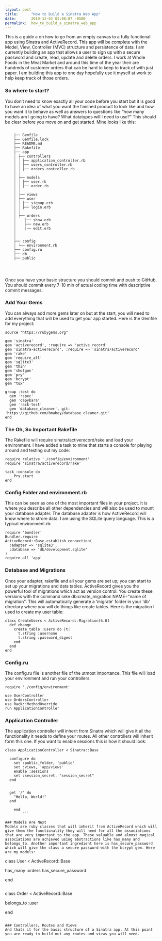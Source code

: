 ```yaml
---
layout: post
title:      "How to Build a Sinatra Web App"
date:       2019-12-03 03:08:07 -0500
permalink:  how_to_build_a_sinatra_web_app
---
```


This is a guide a on how to go from an empty canvas to a fully functional app using Sinatra and ActiveRecord. This app will be complete with the Model, View, Controller (MVC) structure and persistence of data. I am currently building an app that allows a user to sign up with a secure password and create, read, update and delete orders. I work at Whole Foods in the Meat Market and around this time of the year their are hundreds of customer orders that can be hard to keep to track of with just paper. I am building this app to one day hopefully use it myself at work to help keep track of those orders.

### So where to start?
You don’t need to know exactly all your code before you start but it is good to have an idea of what you want the finished product to look like and how you want it to behave as well as answers to questions like “how many models am I going to have? What datatypes will I need to use?” This should be clear before you move on and get started. Mine looks like this:

```

    ├── Gemfile
    ├── Gemfile.lock
    ├── README.md
    ├── Rakefile
    ├── app
    │ ├── controllers
    │ │ ├── application_controller.rb
    │ │ ├── users_controller.rb
    │ │ ├── orders_controller.rb
    │ │
    │ ├── models
    │ │ ├── user.rb
    │ │ ├── order.rb
    │ │ 
    │ |── views
    │ ├── user
    │ │ ├── signup.erb
    │ │ ├── login.erb
    │ │ 
    │ ├── orders
    │    ├── show.erb
    │    ├── new.erb
    │    |── edit.erb
    │  
    │ 
    ├── config
    │ └── environment.rb
    ├── config.ru
    ├── db
    ├── public
		
		
		
```
		
		
Once you have your basic structure you should commit and push to GitHub. You should commit every 7-10 min of actual coding time with descriptive commit messages.

### Add Your Gems
You can always add more gems later on but at the start, you will need to add everything that will be used to get your app started. Here is the Gemfile for my project:

```
source "https://rubygems.org"

gem 'sinatra'
gem 'activerecord', :require => 'active_record'
gem 'sinatra-activerecord', :require => 'sinatra/activerecord'
gem 'rake'
gem 'require_all'
gem 'sqlite3'
gem 'thin'
gem 'shotgun'
gem 'pry'
gem 'bcrypt'
gem "tux"

group :test do
  gem 'rspec'
  gem 'capybara'
  gem 'rack-test'
  gem 'database_cleaner', git: 'https://github.com/bmabey/database_cleaner.git'
end
```

### The Oh, So Important Rakefile
The Rakefile will require sinatra/activerecord/rake and load your environment. I have added a task to mine that starts a console for playing around and testing out my code:

```
require_relative './config/environment'
require 'sinatra/activerecord/rake'

task :console do
    Pry.start
end
```

### Config Folder and environment.rb
This can be seen as one of the most important files in your project. It is where you describe all other dependencies and will also be used to mount your database adapter. The database adapter is how ActiveRecord will know where to strore data. I am using the SQLite query language. This is a typical environment.rb:

```
require 'bundler'
Bundler.require
ActiveRecord::Base.establish_connection(
  :adapter => 'sqlite3',
  :database => 'db/development.sqlite'
)
require_all 'app'
```

### Database and Migrations
Once your adapter, rakefile and all your gems are set up; you can start to set up your migrations and data tables. ActiveRecord gives you the powerful tool of migrations which act as version control. You create these versions with the command rake db:create_migration NAME="name of migration". This will automatically generate a 'migrate' folder in your 'db' directory where you will do things like create tables. Here is the migration I used to create my user table:

```
class CreateUsers < ActiveRecord::Migration[6.0]
  def change
    create_table :users do |t|
      t.string :username
      t.string :password_digest
    end
  end
end
```

### Config.ru
The config.ru file is another file of the utmost importance. This file will load your environment and run your controllers:

```
require './config/environment'

use UserController
use OrdersController
use Rack::MethodOverride
run ApplicationController
```

### Application Controller
The application controller will inherit from Sinatra which will give it all the functionality it needs to define your routes. All other controllers will inherit form this one. If you want to enable sessions this is how it should look:

```
class ApplicationController < Sinatra::Base

  configure do
    set :public_folder, 'public'
    set :views, 'app/views'
    enable :sessions
    set :session_secret, "session_secret"
  end


  get '/' do 
    "Hello, World!"
  end

    end
		```
		
### Models Are Next
Models are ruby classes that will inherit from ActiveRecord which will give them the functionality they will need for all the associations that are very important to the app. These valuable and almost magical associations are achieved using abstractions like has_many and belongs_to. Another important ingredient here is has_secure_password which will give the class a secure password with the bcrypt gem. Here are my models:

```
class User < ActiveRecord::Base

has_many :orders
has_secure_password

end
```
```
class Order < ActiveRecord::Base

belongs_to :user

end
```

### Controllers, Routes and Views
And thats it for the basic structure of a Sinatra app. At this point you are ready to build out any routes and views you will need.
